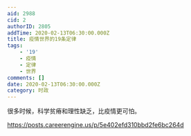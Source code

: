 ```yaml
---
aid: 2988
cid: 2
authorID: 2805
addTime: 2020-02-13T06:30:00.000Z
title: 疫情世界的19条定律
tags:
    - '19'
    - 疫情
    - 定律
    - 世界
comments: []
date: 2020-02-13T06:30:00.000Z
category: 时政
---
```


很多时候，科学贫瘠和理性缺乏，比疫情更可怕。

https://posts.careerengine.us/p/5e402efd310bbd2fe6bc264d
